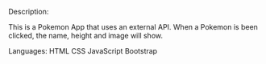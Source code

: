 Description:

This is a Pokemon App that uses an external API. When a Pokemon is been clicked, the name, height and image will show.

Languages:
HTML
CSS
JavaScript
Bootstrap
